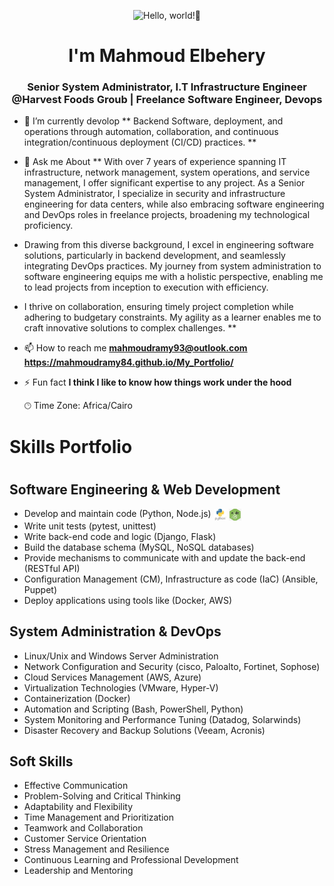 <p align="center"><img alt="Hello, world!👋" src="https://readme-typing-svg.demolab.com?center=true&vCenter=true&font=Fira+Code&pause=1000&lines=Hello,+world!+👋" /></p>
<h1 align="center">I'm Mahmoud Elbehery</h1>
<h3 align="center"> Senior System Administrator, I.T Infrastructure Engineer @Harvest Foods Groub |  Freelance Software Engineer, Devops </h3>

- 🌱 I’m currently devolop  ** Backend Software, deployment, and operations through automation, collaboration, and continuous integration/continuous deployment (CI/CD) practices. **

- 💬 Ask me About ** With over 7 years of experience spanning IT infrastructure, network management, system operations, and service management, I offer significant expertise to any project. As a Senior System Administrator, I specialize in security and infrastructure engineering for data centers, while also embracing software engineering and DevOps roles in freelance projects, broadening my technological proficiency.

- Drawing from this diverse background, I excel in engineering software solutions, particularly in backend development, and seamlessly integrating DevOps practices. My journey from system administration to software engineering equips me with a holistic perspective, enabling me to lead projects from inception to execution with efficiency.

- I thrive on collaboration, ensuring timely project completion while adhering to budgetary constraints. My agility as a learner enables me to craft innovative solutions to complex challenges.
**

- 📫 How to reach me **mahmoudramy93@outlook.com** <br/>
                      **https://mahmoudramy84.github.io/My_Portfolio/**

- ⚡ Fun fact **I think I like to know how things work under the hood**



  🕑︎ Time Zone: Africa/Cairo

<h1>Skills Portfolio<h1/>

## Software Engineering & Web Development
- Develop and maintain code (Python, Node.js)
   <img src="Python.jpeg" alt="Python Icon" style="vertical-align: middle; width: 20px;">         <img src="Node js.jpeg" alt="Node js" style="vertical-align: middle; width: 20px;">
- Write unit tests (pytest, unittest)
- Write back-end code and logic (Django, Flask)
- Build the database schema (MySQL, NoSQL databases)
- Provide mechanisms to communicate with and update the back-end (RESTful API)
- Configuration Management (CM), Infrastructure as code (IaC) (Ansible, Puppet)
- Deploy applications using tools like (Docker, AWS)

## System Administration & DevOps
- Linux/Unix and Windows Server Administration
- Network Configuration and Security (cisco, Paloalto, Fortinet, Sophose)
- Cloud Services Management (AWS, Azure)
- Virtualization Technologies (VMware, Hyper-V)
- Containerization (Docker)
- Automation and Scripting (Bash, PowerShell, Python)
- System Monitoring and Performance Tuning (Datadog, Solarwinds)
- Disaster Recovery and Backup Solutions (Veeam, Acronis)

## Soft Skills
- Effective Communication
- Problem-Solving and Critical Thinking
- Adaptability and Flexibility
- Time Management and Prioritization
- Teamwork and Collaboration
- Customer Service Orientation
- Stress Management and Resilience
- Continuous Learning and Professional Development
- Leadership and Mentoring         
